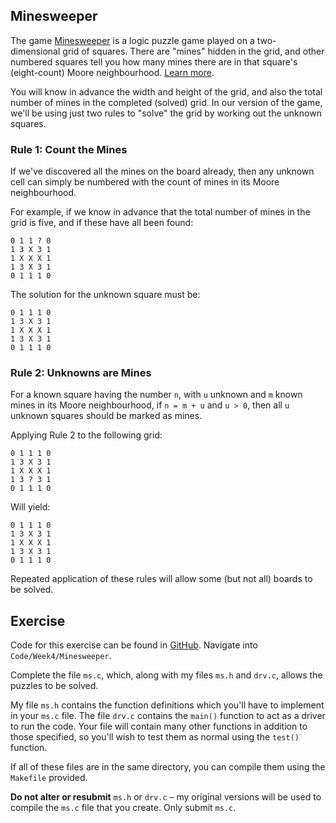 
## Minesweeper

The game [Minesweeper](https://en.wikipedia.org/wiki/Minesweeper_(video_game)) is a logic puzzle game played on a two-dimensional grid of squares. There are "mines" hidden in the grid, and other numbered squares tell you how many mines there are in that square's (eight-count) Moore neighbourhood. [Learn more](https://en.wikipedia.org/wiki/Moore_neighborhood).

You will know in advance the width and height of the grid, and also the total number of mines in the completed (solved) grid. In our version of the game, we'll be using just two rules to "solve" the grid by working out the unknown squares.

### Rule 1: Count the Mines
If we've discovered all the mines on the board already, then any unknown cell can simply be numbered with the count of mines in its Moore neighbourhood.

For example, if we know in advance that the total number of mines in the grid is five, and if these have all been found:

```
0 1 1 ? 0
1 3 X 3 1
1 X X X 1
1 3 X 3 1
0 1 1 1 0
```

The solution for the unknown square must be:

```
0 1 1 1 0
1 3 X 3 1
1 X X X 1
1 3 X 3 1
0 1 1 1 0
```

### Rule 2: Unknowns are Mines
For a known square having the number `n`, with `u` unknown and `m` known mines in its Moore neighbourhood, if `n = m + u` and `u > 0`, then all `u` unknown squares should be marked as mines.

Applying Rule 2 to the following grid:

```
0 1 1 1 0
1 3 X 3 1
1 X X X 1
1 3 ? 3 1
0 1 1 1 0
```

Will yield:

```
0 1 1 1 0
1 3 X 3 1
1 X X X 1
1 3 X 3 1
0 1 1 1 0
```

Repeated application of these rules will allow some (but not all) boards to be solved.

## Exercise

Code for this exercise can be found in [GitHub](https://github.com/csnwc/Exercises-In-C). Navigate into `Code/Week4/Minesweeper`.

Complete the file `ms.c`, which, along with my files `ms.h` and `drv.c`, allows the puzzles to be solved.

My file `ms.h` contains the function definitions which you'll have to implement in your `ms.c` file. The file `drv.c` contains the `main()` function to act as a driver to run the code. Your file will contain many other functions in addition to those specified, so you'll wish to test them as normal using the `test()` function.

If all of these files are in the same directory, you can compile them using the `Makefile` provided.

**Do not alter or resubmit** `ms.h` or `drv.c` – my original versions will be used to compile the `ms.c` file that you create. Only submit `ms.c`.
